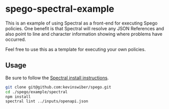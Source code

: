 # spego-spectral-example

This is an example of using Spectral as a front-end for executing Spego policies. One benefit is that Spectral will resolve any JSON References and also point to line and character information showing where problems have occurred.

Feel free to use this as a template for executing your own policies.

## Usage

Be sure to follow the [Spectral install instructions](https://meta.stoplight.io/docs/spectral/b8391e051b7d8-installation).

```sh
git clone git@github.com:kevinswiber/spego.git
cd ./spego/example/spectral
npm install
spectral lint ../inputs/openapi.json
```
